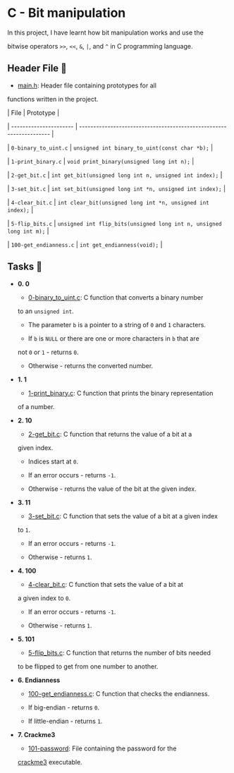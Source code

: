 # C - Bit manipulation



In this project, I have learnt how bit manipulation works and use the

bitwise operators `>>`, `<<`, `&`, `|`, and `^` in C programming language.



## Header File :file_folder:



* [main.h](./main.h): Header file containing prototypes for all

functions written in the project.



| File                   | Prototype                                                           |

| ---------------------- | ------------------------------------------------------------------- |

| `0-binary_to_uint.c`   | `unsigned int binary_to_uint(const char *b);`                       |

| `1-print_binary.c`     | `void print_binary(unsigned long int n);`                           |

| `2-get_bit.c`          | `int get_bit(unsigned long int n, unsigned int index);`             |

| `3-set_bit.c`          | `int set_bit(unsigned long int *n, unsigned int index);`            |

| `4-clear_bit.c`        | `int clear_bit(unsigned long int *n, unsigned int index);`          |

| `5-flip_bits.c`        | `unsigned int flip_bits(unsigned long int n, unsigned long int m);` |

| `100-get_endianness.c` | `int get_endianness(void);`                                         |



## Tasks :page_with_curl:



* **0. 0**

  * [0-binary_to_uint.c](./0-binary_to_uint.c): C function that converts a binary number

  to an `unsigned int`.

  * The parameter `b` is a pointer to a string of `0` and `1` characters.

  * If `b` is `NULL` or there are one or more characters in `b` that are

  not `0` or `1` - returns `0`.

  * Otherwise - returns the converted number.



* **1. 1**

  * [1-print_binary.c](./1-print_binary.c): C function that prints the binary representation

  of a number.



* **2. 10**

  * [2-get_bit.c](./2-get_bit.c): C function that returns the value of a bit at a

  given index.

  * Indices start at `0`.

  * If an error occurs - returns `-1`.

  * Otherwise - returns the value of the bit at the given index.



* **3. 11**

  * [3-set_bit.c](./3-set_bit.c): C function that sets the value of a bit at a given index

  to `1`.

  * If an error occurs - returns `-1`.

  * Otherwise - returns `1`.



* **4. 100**

  * [4-clear_bit.c](./4-clear_bit.c): C function that sets the value of a bit at

  a given index to `0`.

  * If an error occurs - returns `-1`.

  * Otherwise - returns `1`.



* **5. 101**

  * [5-flip_bits.c](./5-flip_bits.c): C function that returns the number of bits needed

  to be flipped to get from one number to another.



* **6. Endianness**

  * [100-get_endianness.c](./100-get_endianness.c): C function that checks the endianness.

  * If big-endian - returns `0`.

  * If little-endian - returns `1`.



* **7. Crackme3**

  * [101-password](./101-password): File containing the password for the

  [crackme3](https://github.com/holbertonschool/0x13.c) executable.
